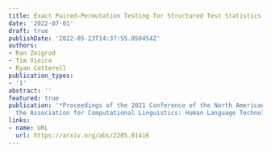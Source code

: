 ```yaml
---
title: Exact Paired-Permutation Testing for Structured Test Statistics
date: '2022-07-01'
draft: true
publishDate: '2022-05-23T14:37:55.058454Z'
authors:
- Ran Zmigrod
- Tim Vieira
- Ryan Cotterell
publication_types:
- '1'
abstract: ''
featured: true
publication: '*Proceedings of the 2021 Conference of the North American Chapter of
  the Association for Computational Linguistics: Human Language Technologies*'
links:
- name: URL
  url: https://arxiv.org/abs/2205.01416
---
```


